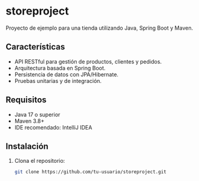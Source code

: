 # storeproject

Proyecto de ejemplo para una tienda utilizando Java, Spring Boot y Maven.

## Características

- API RESTful para gestión de productos, clientes y pedidos.
- Arquitectura basada en Spring Boot.
- Persistencia de datos con JPA/Hibernate.
- Pruebas unitarias y de integración.

## Requisitos

- Java 17 o superior
- Maven 3.8+
- IDE recomendado: IntelliJ IDEA

## Instalación

1. Clona el repositorio:
   ```bash
   git clone https://github.com/tu-usuario/storeproject.git